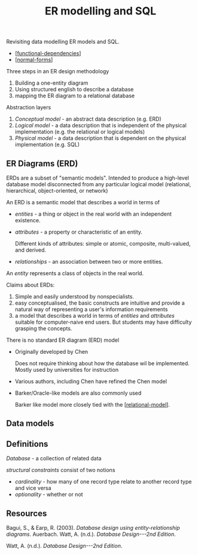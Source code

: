 ﻿---
backlinks:
- title: Learning computer science
  url: /memex/sense/computing/learning-cs/learning-computer-science.html
tags:
- er-modelling
- sql
- database-design
- computing
title: ER modelling and SQL
type: note
---
Revisiting data modelling ER models and SQL.

- [[functional-dependencies]]
- [[normal-forms]]

Three steps in an ER design methodology

1. Building a one-entity diagram
2. Using structured english to describe a database
3. mapping the ER diagram to a relational database

Abstraction layers

1. _Conceptual model_ - an abstract data description (e.g. ERD)
2. _Logical model_ - a data description that is independent of the physical implementation (e.g. the relational or logical models)
3. _Physical model_ - a data description that is dependent on the physical implementation (e.g. SQL)

## ER Diagrams (ERD)

ERDs are a subset of "semantic models". Intended to produce a high-level database model disconnected from any particular logical model (relational, hierarchical, object-oriented, or network)

An ERD is a semantic model that describes a world in terms of 

- _entities_ - a thing or object in the real world with an independent existence. 
- _attributes_ - a property or characteristic of an entity.

    Different kinds of attributes: simple or atomic, composite, multi-valued, and derived.
- _relationships_ - an association between two or more entities.

An _entity_ represents a class of objects in the real world. 

Claims about ERDs:

1. Simple and easily understood by nonspecialists.
2. easy conceptualised, the basic constructs are intuitive and provide a natural way of representing a user's information requirements 
3. a model that describes a world in terms of _entities_ and _attributes_ suitable for computer-naive end users.  But students may have difficulty grasping the concepts.

There is no standard ER diagram (ERD) model

- Originally developed by Chen

    Does not require thinking about how the database wil be implemented. Mostly used by universities for instruction
- Various authors, including Chen have refined the Chen model
- Barker/Oracle-like models are also commonly used

    Barker like model more closely tied with the [[relational-model]].

## Data models


## Definitions

_Database_ - a collection of related data

_structural constraints_ consist of two notions

- _cardinality_  - how many of one record type relate to another record type and vice versa
- _optionality_ - whether or not 
## Resources

Bagui, S., & Earp, R. (2003). *Database design using entity-relationship diagrams*. Auerbach.
Watt, A. (n.d.). *Database Design---2nd Edition*.

Watt, A. (n.d.). *Database Design---2nd Edition*.


[//begin]: # "Autogenerated link references for markdown compatibility"
[functional-dependencies]: functional-dependencies "Functional dependencies"
[normal-forms]: normal-forms "Normal Forms"
[relational-model]: relational-model "Relational model"
[//end]: # "Autogenerated link references"